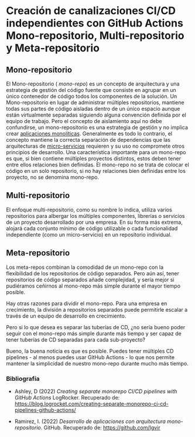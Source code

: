 # <b>Creación de canalizaciones CI/CD independientes con GitHub Actions</b> <br/> Mono-repositorio, Multi-repositorio y Meta-repositorio

## Mono-repositorio

El Mono-repositorio ( _mono-repo_) es un concepto de arquitectura y una estrategia de gestión del código fuente que consiste en agrupar en un único contenedor de código todos los componentes de la solución. Un Mono-repositorio en lugar de administrar múltiples repositorios, mantiene todas sus partes de código aisladas dentro de un único espacio aunque están virtualmente separadas siguiendo alguna convención definida por el equipo de trabajo. Pero el concepto de aislamiento aquí no debe confundirse, un mono-repositorio es una estrategia de gestión y no implica crear [aplicaciones monolíticas](https://es.wikipedia.org/wiki/Aplicaci%C3%B3n_monol%C3%ADtica). Generalmente es todo lo contrario, el concepto mantiene la correcta separación de dependencias que las arquitecturas de [micro-servicios](https://es.wikipedia.org/wiki/Arquitectura_de_microservicios) requieren y su uso no compromete otros principios de desarrollo. Una característica importante para un mono-repo es que, si bien contiene múltiples proyectos distintos, estos deben tener entre ellos relaciones bien definidas. El mono-repo no se trata de colocar el código en un solo repositorio, si no hay relaciones bien definidas entre los proyecto, no se denomina mono-repo.

## Multi-repositorio

El enfoque multi-repositorio, como su nombre lo indica, utiliza varios repositorios para albergar los múltiples componentes, librerías o servicios de un proyecto desarrollado por una empresa. En su forma más extrema, alojará cada conjunto mínimo de código utilizable o cada funcionalidad independiente (como un micro-servicio) en un repositorio individual.

## Meta-repositorio

Los meta-repos combinan la comodidad de un mono-repo con la flexibilidad de los repositorios de código separados. Pero aún así, tener repositorios de código separados añade complejidad, y sería mejor si pudiéramos ceñirnos al mono-repo más simple durante el mayor tiempo posible.

Hay otras razones para dividir el mono-repo. Para una empresa en crecimiento, la división a repositorios separados puede permitirle escalar a través de un equipo de desarrollo en crecimiento.

Pero si lo que desea es separar las tuberías de CD, ¿no sería bueno poder seguir con el mono-repo más simple durante más tiempo y ser capaz de tener tuberías de CD separadas para cada sub-proyecto?

Bueno, la buena noticia es que es posible. Puedes tener múltiples CD pipelines - al menos puedes usar GitHub Actions - lo que nos permite mantener la simplicidad de nuestro mono-repo durante mucho más tiempo.

### Bibliografía

- Ashley, D (2022) _Creating separate monorepo CI/CD pipelines with GitHub Actions_ LogRocker. Recuperado de: https://blog.logrocket.com/creating-separate-monorepo-ci-cd-pipelines-github-actions/

- Ramirez, I. (2022) _Desarrollo de aplicaciones con arquitectura mono-repositorio_. GitHub. Recuperado de: https://github.com/Igvir
